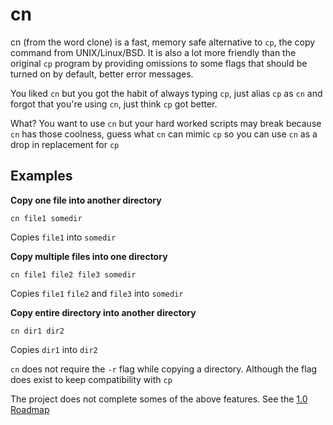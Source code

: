 # cn
cn (from the word clone) is a fast, memory safe alternative to `cp`, the copy command from UNIX/Linux/BSD. 
It is also a lot more friendly than the original `cp` program by providing omissions to some flags
that should be turned on by default, better error messages.

You liked `cn` but you got the habit of always typing `cp`, just alias `cp` as `cn`
and forgot that you're using `cn`, just think `cp` got better.

What? You want to use `cn` but your hard worked scripts may break because `cn` has those coolness,
guess what `cn` can mimic `cp` so you can use `cn` as a drop in replacement for `cp`

## Examples
**Copy one file into another directory**

```
cn file1 somedir
```

Copies `file1` into `somedir`

**Copy multiple files into one directory**

```
cn file1 file2 file3 somedir
```

Copies `file1` `file2` and `file3` into `somedir`

**Copy entire directory into another directory**

```
cn dir1 dir2
```
Copies `dir1` into `dir2`

`cn` does not require the `-r` flag while copying a directory. Although the flag does exist to 
keep compatibility with `cp`

The project does not complete somes of the above features. See the [1.0 Roadmap](https://github.com/arijit79/cn/issues/1)
